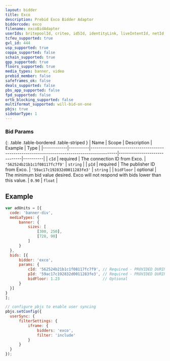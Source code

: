 ```yaml
---
layout: bidder
title: Exco
description: Prebid Exco Bidder Adaptor
biddercode: exco
filename: excoBidAdapter
userIds: britepoolId, criteo, id5Id, identityLink, liveIntentId, netId, parrableId, pubCommonId, unifiedId
tcfeu_supported: true
gvl_id: 444
usp_supported: true
coppa_supported: false
schain_supported: true
gpp_supported: true
floors_supported: true
media_types: banner, video
prebid_member: false
safeframes_ok: false
deals_supported: false
pbs_app_supported: false
fpd_supported: false
ortb_blocking_supported: false
multiformat_supported: will-bid-on-one
pbjs: true
sidebarType: 1
---
```


### Bid Params

{: .table .table-bordered .table-striped }
| Name | Scope | Description | Example | Type |
|------------|----------|-------------------------------------------------------------------------------------------|------------------------------|----------|
| `cId`      | required | The connection ID from Exco. | `'562524b21b1c1f08117fc7f9'` | `string` |
| `pId`      | required | The publisher ID from Exco. | `'59ac17c192832d0011283fe3'` | `string` |
| `bidFloor` | optional | The minimum bid value desired. Exco will not respond with bids lower than this
value. | `0.90`                       | `float`  |

## Example

  ```javascript
var adUnits = [{
    code: 'banner-div',
    mediaTypes: {
        banner: {
            sizes: [
                [300, 250],
                [728, 90]
            ]
        }
    },
    bids: [{
        bidder: 'exco',
        params: {
            cId: '562524b21b1c1f08117fc7f9', // Required - PROVIDED DURING SETUP...
            pId: '59ac17c192832d0011283fe3', // Required - PROVIDED DURING SETUP...
            bidFloor: 1.23                   // Optional
        }
    }]
}
];

// configure pbjs to enable user syncing
pbjs.setConfig({
    userSync: {
        filterSettings: {
            iframe: {
                bidders: 'exco',
                filter: 'include'
            }
        }
    }
});
```
